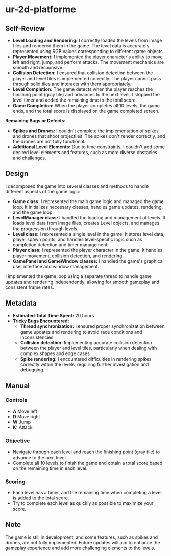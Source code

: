 # ur-2d-platforme

## Self-Review

- **Level Loading and Rendering:** I correctly loaded the levels from image files and rendered them in the game. The level data is accurately represented using RGB values corresponding to different game objects.
- **Player Movement:** I implemented the player character's ability to move left and right, jump, and perform attacks. The movement mechanics are smooth and responsive.
- **Collision Detection:** I ensured that collision detection between the player and level tiles is implemented correctly. The player cannot pass through solid tiles and interacts with them appropriately.
- **Level Completion:** The game detects when the player reaches the finishing point (gray tile) and advances to the next level. I stopped the level timer and added the remaining time to the total score.
- **Game Completion:** When the player completes all 10 levels, the game ends, and the total score is displayed on the game completed screen.

**Remaining Bugs or Defects:**

- **Spikes and Drones:** I couldn't complete the implementation of spikes and drones that shoot projectiles. The spikes don't render correctly, and the drones are not fully functional.
- **Additional Level Elements:** Due to time constraints, I couldn't add some desired level elements and features, such as more diverse obstacles and challenges.

## Design

I decomposed the game into several classes and methods to handle different aspects of the game logic:

- **Game class:** I represented the main game logic and managed the game loop. It initializes necessary classes, handles game updates, rendering, and the game loop.
- **LevelManager class:** I handled the loading and management of levels. It loads level data from image files, creates Level objects, and manages the progression through levels.
- **Level class:** I represented a single level in the game. It stores level data, player spawn points, and handles level-specific logic such as completion detection and timer management.
- **Player class:** I represented the player character in the game. It handles player movement, collision detection, and rendering.
- **GamePanel and GameWindow classes:** I handled the game's graphical user interface and window management.

I implemented the game loop using a separate thread to handle game updates and rendering independently, allowing for smooth gameplay and consistent frame rates.

## Metadata

- **Estimated Total Time Spent:** 20 hours
- **Tricky Bugs Encountered:**
  - **Thread synchronization:** I ensured proper synchronization between game updates and rendering to avoid race conditions and inconsistencies.
  - **Collision detection:** Implementing accurate collision detection between the player and level tiles, particularly when dealing with complex shapes and edge cases.
  - **Spike rendering:** I encountered difficulties in rendering spikes correctly within the levels, requiring further investigation and debugging.

## Manual

### Controls

- **A** Move left
- **D** Move right
- **W** Jump
- **K:** Attack

### Objective

- Navigate through each level and reach the finishing point (gray tile) to advance to the next level.
- Complete all 10 levels to finish the game and obtain a total score based on the remaining time in each level.

### Scoring

- Each level has a timer, and the remaining time when completing a level is added to the total score.
- Try to complete each level as quickly as possible to maximize your score.

## Note

The game is still in development, and some features, such as spikes and drones, are not fully implemented. Future updates will aim to enhance the gameplay experience and add more challenging elements to the levels.

